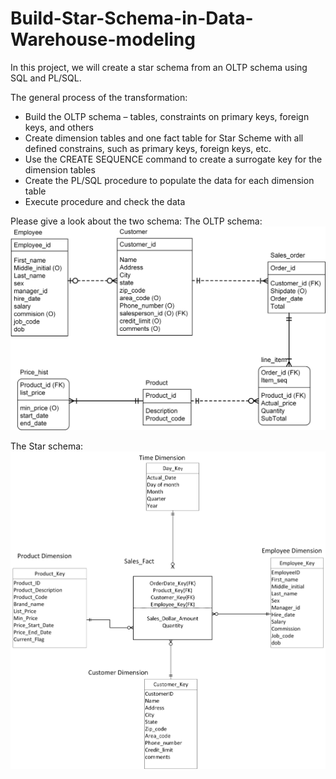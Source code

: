 # Build-Star-Schema-in-Data-Warehouse-modeling
In this project, we will create a star schema from an OLTP schema using SQL and PL/SQL.

The general process of the transformation:
* Build the OLTP schema – tables, constraints on primary keys, foreign keys, and others
* Create dimension tables and one fact table for Star Scheme with all defined constrains, such as primary keys, foreign keys, etc.
* Use the CREATE SEQUENCE command to create a surrogate key for the dimension tables
* Create the PL/SQL procedure to populate the data for each dimension table
* Execute procedure and check the data

Please give a look about the two schema:
The OLTP schema:
![oltp schema](OLTP.jpg)

The Star schema:
![star schema](star.jpg)
